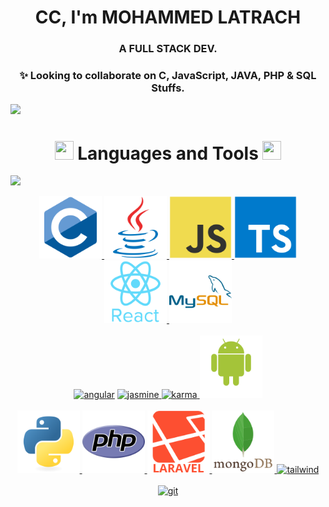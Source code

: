 <h1 align="center">CC, I'm MOHAMMED LATRACH</h1>
<h3 align="center">A FULL STACK DEV.</h3>
<h3 align="center"> ✨ Looking to collaborate on <strong> C, JavaScript, JAVA, PHP & SQL</strong> Stuffs.</h3>
<img  src="https://user-images.githubusercontent.com/74038190/212741999-016fddbd-617a-4448-8042-0ecf907aea25.gif">
<h1 align="center">
    <img width="30" height="30" src="https://user-images.githubusercontent.com/74038190/212284087-bbe7e430-757e-4901-90bf-4cd2ce3e1852.gif"/>
        Languages and Tools
    <img width="30" height="30" src="https://user-images.githubusercontent.com/74038190/212284087-bbe7e430-757e-4901-90bf-4cd2ce3e1852.gif"/>
</h1>
<img src="https://user-images.githubusercontent.com/74038190/212284100-561aa473-3905-4a80-b561-0d28506553ee.gif"/>
<p align="center"> 
    <a href="https://www.cprogramming.com/" target="_blank" rel="noreferrer"> 
      <img width="100" height="100" src="https://raw.githubusercontent.com/devicons/devicon/master/icons/c/c-original.svg" alt="c" width="40" height="40"/> 
    </a> 
    <a href="https://www.java.com" target="_blank" rel="noreferrer"> 
      <img width="100" height="100" src="https://raw.githubusercontent.com/devicons/devicon/master/icons/java/java-original.svg" alt="java" width="40" height="40"/> 
    </a> 
   <a href="https://developer.mozilla.org/en-US/docs/Web/JavaScript" target="_blank" rel="noreferrer"> 
      <img width="100" height="100" src="https://raw.githubusercontent.com/devicons/devicon/master/icons/javascript/javascript-original.svg" alt="javascript" width="40" height="40"/> 
    </a>
    <a href="https://www.typescriptlang.org/" target="_blank" rel="noreferrer">
      <img width="100" height="100" src="https://raw.githubusercontent.com/devicons/devicon/master/icons/typescript/typescript-original.svg" alt="typescript" width="40" height="40"/>
    </a>
    <a href="https://reactjs.org/" target="_blank" rel="noreferrer"> 
      <img width="100" height="100" src="https://raw.githubusercontent.com/devicons/devicon/master/icons/react/react-original-wordmark.svg" alt="react" width="40" height="40"/> 
    </a> 
    <a href="https://www.mysql.com/" target="_blank" rel="noreferrer"> 
      <img width="100" height="100" src="https://raw.githubusercontent.com/devicons/devicon/master/icons/mysql/mysql-original-wordmark.svg" alt="mysql" width="40" height="40"/> 
    </a>
   <br/>
    <br/>
   <a href="https://angular.io" target="_blank" rel="noreferrer"style="display:inline-block" >
      <img width="100" height="100" src="https://angular.io/assets/images/logos/angular/angular.svg" alt="angular" width="40" height="40"/>
    </a>
  <a href="https://jasmine.github.io/" target="_blank" rel="noreferrer">
      <img width="100" height="100" src="https://www.vectorlogo.zone/logos/jasmine/jasmine-icon.svg" alt="jasmine" width="40" height="40"/>
    </a>
  <a href="https://karma-runner.github.io/latest/index.html" target="_blank" rel="noreferrer"> 
    <img width="100" height="100" src="https://raw.githubusercontent.com/detain/svg-logos/780f25886640cef088af994181646db2f6b1a3f8/svg/karma.svg" alt="karma" width="40" height="40"/> 
    </a> 
  <a href="https://developer.android.com" target="_blank" rel="noreferrer" > 
  <img width="100" height="100" src="https://raw.githubusercontent.com/devicons/devicon/master/icons/android/android-original-wordmark.svg" alt="android" width="40" height="40"/>
  </a>
  <br/>
    <br/>
  <a href="https://www.python.org" target="_blank" rel="noreferrer"> 
      <img width="100" height="100" src="https://raw.githubusercontent.com/devicons/devicon/master/icons/python/python-original.svg" alt="python" width="40" height="40"/> 
    </a>
  <a href="https://www.php.net" target="_blank" rel="noreferrer"> 
      <img width="100" height="100" src="https://raw.githubusercontent.com/devicons/devicon/master/icons/php/php-original.svg" alt="php" width="40" height="40"/> 
    </a> 
  <a href="https://laravel.com/" target="_blank" rel="noreferrer"> 
      <img width="100" height="100" src="https://raw.githubusercontent.com/devicons/devicon/master/icons/laravel/laravel-plain-wordmark.svg" alt="laravel" width="40" height="40"/> 
      </a>
      <a href="https://www.mongodb.com/" target="_blank" rel="noreferrer">
        <img width="100" height="100" src="https://raw.githubusercontent.com/devicons/devicon/master/icons/mongodb/mongodb-original-wordmark.svg" alt="mongodb" width="40" height="40"/> 
      </a> 
  <a href="https://tailwindcss.com/" target="_blank" rel="noreferrer"> 
      <img width="100" height="100" src="https://www.vectorlogo.zone/logos/tailwindcss/tailwindcss-icon.svg" alt="tailwind" width="40" height="40"/> 
    </a>
     <br/>
    <br/>
  <a href="https://git-scm.com/" target="_blank" rel="noreferrer"> 
      <img width="100" height="100" src="https://www.vectorlogo.zone/logos/git-scm/git-scm-icon.svg" alt="git" width="40" height="40"/> 
    </a> 
     <br/>
  </p>
<div/>
